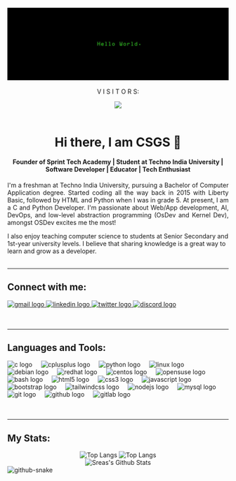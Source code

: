 ![GitHub Banner](https://github.com/sreasgop/sreasgop/blob/59ff4591157897156d30a16b1690da981936aab5/Resources/Hello%20World.jpg)
<br>
<div align="center">
  <p>V I S I T O R S:</p>
  <img src="https://profile-counter.glitch.me/sreasgop/count.svg?"  />
</div>
<br>
<h1 align="center">Hi there, I am CSGS 👋</h1>
<h4 align="center"> Founder of Sprint Tech Academy | Student at Techno India University | Software Developer | Educator | Tech Enthusiast </h4>

<p align="justify"> I'm a freshman at Techno India University, pursuing a Bachelor of Computer Application degree. Started coding all the way back in 2015 with Liberty Basic, followed by HTML and Python when I was in grade 5. At present, I am a C and Python Developer. I'm passionate about Web/App development, AI, DevOps, and low-level abstraction programming (OsDev and Kernel Dev), amongst OSDev excites me the most! </p>
I also enjoy teaching computer science to students at Senior Secondary and 1st-year university levels. I believe that sharing knowledge is a great way to learn and grow as a developer.
<br>
<br>
<hr>
<h2 align="left"> Connect with me: </h2>
<div align="left">
  <a href="mailto:sreasgop@gmail.com" target="_blank">
    <img src="https://raw.githubusercontent.com/maurodesouza/profile-readme-generator/master/src/assets/icons/social/gmail/default.svg" width="47" height="35" alt="gmail logo"  />
  </a>
  <a href="https://www.linkedin.com/in/chandrasreasgop/" target="_blank">
    <img src="https://raw.githubusercontent.com/maurodesouza/profile-readme-generator/master/src/assets/icons/social/linkedin/default.svg" width="47" height="35" alt="linkedin logo"  />
  </a>
  <a href="https://twitter.com/chandrasreasgop" target="_blank">
    <img src="https://raw.githubusercontent.com/maurodesouza/profile-readme-generator/master/src/assets/icons/social/twitter/default.svg" width="47" height="35" alt="twitter logo"  />
  </a>
  <a href="https://discordapp.com/users/CSGS#9791" target="_blank">
    <img src="https://raw.githubusercontent.com/maurodesouza/profile-readme-generator/master/src/assets/icons/social/discord/default.svg" width="47" height="35" alt="discord logo"  />
  </a>
</div>
<br>
<br>
<hr>
<h2> Languages and Tools: </h2>

<div align="left">
  <img src="https://cdn.jsdelivr.net/gh/devicons/devicon/icons/c/c-original.svg" height="40" alt="c logo"  />
  <img width="12" />
  <img src="https://cdn.jsdelivr.net/gh/devicons/devicon/icons/cplusplus/cplusplus-original.svg" height="40" alt="cplusplus logo"  />
  <img width="12" />
  <img src="https://cdn.jsdelivr.net/gh/devicons/devicon/icons/python/python-original.svg" height="40" alt="python logo"  />
  <img width="12" />
  <img src="https://cdn.jsdelivr.net/gh/devicons/devicon/icons/linux/linux-original.svg" height="40" alt="linux logo"  />
  <img width="12" />
  <img src="https://cdn.jsdelivr.net/gh/devicons/devicon/icons/debian/debian-original.svg" height="40" alt="debian logo"  />
  <img width="12" />
  <img src="https://cdn.jsdelivr.net/gh/devicons/devicon/icons/redhat/redhat-original.svg" height="40" alt="redhat logo"  />
  <img width="12" />
  <img src="https://cdn.jsdelivr.net/gh/devicons/devicon/icons/centos/centos-original.svg" height="40" alt="centos logo"  />
  <img width="12" />
  <img src="https://cdn.jsdelivr.net/gh/devicons/devicon/icons/opensuse/opensuse-original.svg" height="40" alt="opensuse logo"  />
  <img width="12" />
  <img src="https://cdn.jsdelivr.net/gh/devicons/devicon/icons/bash/bash-original.svg" height="40" alt="bash logo"  />
  <img width="12" />
  <img src="https://cdn.jsdelivr.net/gh/devicons/devicon/icons/html5/html5-original.svg" height="40" alt="html5 logo"  />
  <img width="12" />
  <img src="https://cdn.jsdelivr.net/gh/devicons/devicon/icons/css3/css3-original.svg" height="40" alt="css3 logo"  />
  <img width="12" />
  <img src="https://cdn.jsdelivr.net/gh/devicons/devicon/icons/javascript/javascript-original.svg" height="40" alt="javascript logo"  />
  <img width="12" />
  <img src="https://cdn.jsdelivr.net/gh/devicons/devicon/icons/bootstrap/bootstrap-original.svg" height="40" alt="bootstrap logo"  />
  <img width="12" />
  <img src="https://cdn.jsdelivr.net/gh/devicons/devicon/icons/tailwindcss/tailwindcss-original-wordmark.svg" height="40" alt="tailwindcss logo"  />
  <img width="12" />
  <img src="https://cdn.jsdelivr.net/gh/devicons/devicon/icons/nodejs/nodejs-original.svg" height="40" alt="nodejs logo"  />
  <img width="12" />
  <img src="https://cdn.jsdelivr.net/gh/devicons/devicon/icons/mysql/mysql-original.svg" height="40" alt="mysql logo"  />
  <img width="12" />
  <img src="https://cdn.jsdelivr.net/gh/devicons/devicon/icons/git/git-original.svg" height="40" alt="git logo"  />
  <img width="12" />
  <img src="https://cdn.jsdelivr.net/gh/devicons/devicon/icons/github/github-original.svg" height="40" alt="github logo"  />
  <img width="12" />
  <img src="https://cdn.jsdelivr.net/gh/devicons/devicon/icons/gitlab/gitlab-original.svg" height="40" alt="gitlab logo"  />
</div>
<br>
<br>
<hr>
<h2 align="left"> My Stats:</h3>

<div align="center">
<img alt="Top Langs" src="https://github-readme-stats.vercel.app/api/top-langs/?username=sreasgop&layout=donut&theme=transparent">
<img alt="Top Langs" src="https://streak-stats.demolab.com/?user=sreasgop&theme=transparent&fire=blue&ring=CornflowerBlue">
</div>
<div align="center">
<img alt="Sreas's Github Stats" src="https://github-readme-stats.vercel.app/api?username=sreasgop&theme=transparent&show_icons=true">
</div>
<picture>
  <source media="(prefers-color-scheme: dark)" srcset="https://github.com/sreasgop/sreasgop/blob/7207cac04fd40bcec7b8ffcc00f83c1046f20cb9/github-contribution-grid-snake-dark.svg" />
  <source media="(prefers-color-scheme: light)" srcset="https://github.com/sreasgop/sreasgop/blob/7207cac04fd40bcec7b8ffcc00f83c1046f20cb9/github-contribution-grid-snake.svg" />
  <img alt="github-snake" src="github-snake.svg" />
</picture>




<!--
**sreasgop/sreasgop** is a ✨ _special_ ✨ repository because its `README.md` (this file) appears on your GitHub profile.
<div>
  ![Top Langs](https://github-readme-stats.vercel.app/api/top-langs/?username=sreasgop&layout=donut&theme=transparent)
  ![Sreas's GitHub Streak](https://streak-stats.demolab.com/?user=sreasgop&theme=transparent&fire=blue&ring=CornflowerBlue)
  ![Sreas's GitHub stats](https://github-readme-stats.vercel.app/api?username=sreasgop&theme=transparent&show_icons=true)
</div>
Here are some ideas to get you started:

- 🔭 I’m currently working on ...
- 🌱 I’m currently learning ...
- 👯 I’m looking to collaborate on ...
- 🤔 I’m looking for help with ...
- 💬 Ask me about ...
- 📫 How to reach me: ...
- 😄 Pronouns: ...
- ⚡ Fun fact: ...
-->
